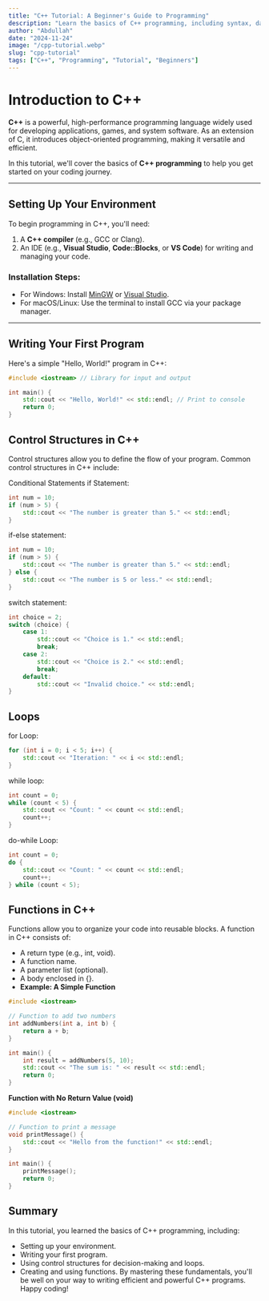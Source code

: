 ```yaml
---
title: "C++ Tutorial: A Beginner's Guide to Programming"
description: "Learn the basics of C++ programming, including syntax, data types, loops, and functions, in this comprehensive tutorial."
author: "Abdullah"
date: "2024-11-24"
image: "/cpp-tutorial.webp"
slug: "cpp-tutorial"
tags: ["C++", "Programming", "Tutorial", "Beginners"]
---
```


# Introduction to C++

**C++** is a powerful, high-performance programming language widely used for developing applications, games, and system software. As an extension of C, it introduces object-oriented programming, making it versatile and efficient.

In this tutorial, we'll cover the basics of **C++ programming** to help you get started on your coding journey.

---

## Setting Up Your Environment

To begin programming in C++, you'll need:
1. A **C++ compiler** (e.g., GCC or Clang).
2. An IDE (e.g., **Visual Studio**, **Code::Blocks**, or **VS Code**) for writing and managing your code.

### Installation Steps:
- For Windows: Install [MinGW](https://www.mingw-w64.org/) or [Visual Studio](https://visualstudio.microsoft.com/).
- For macOS/Linux: Use the terminal to install GCC via your package manager.

---

## Writing Your First Program

Here's a simple "Hello, World!" program in C++:

```cpp
#include <iostream> // Library for input and output

int main() {
    std::cout << "Hello, World!" << std::endl; // Print to console
    return 0;
}
```

## Control Structures in C++
Control structures allow you to define the flow of your program. Common control structures in C++ include:

Conditional Statements
if Statement:

```cpp
int num = 10;
if (num > 5) {
    std::cout << "The number is greater than 5." << std::endl;
}

```
if-else statement:

```cpp
int num = 10;
if (num > 5) {
    std::cout << "The number is greater than 5." << std::endl;
} else {
    std::cout << "The number is 5 or less." << std::endl;
}
```
switch statement:
```cpp
int choice = 2;
switch (choice) {
    case 1:
        std::cout << "Choice is 1." << std::endl;
        break;
    case 2:
        std::cout << "Choice is 2." << std::endl;
        break;
    default:
        std::cout << "Invalid choice." << std::endl;
}

```
## Loops

for Loop:
```cpp
for (int i = 0; i < 5; i++) {
    std::cout << "Iteration: " << i << std::endl;
}
```

while loop:
```cpp
int count = 0;
while (count < 5) {
    std::cout << "Count: " << count << std::endl;
    count++;
}
```

do-while Loop:
```cpp
int count = 0;
do {
    std::cout << "Count: " << count << std::endl;
    count++;
} while (count < 5);

```

## Functions in C++
Functions allow you to organize your code into reusable blocks. A function in C++ consists of:

- A return type (e.g., int, void).
- A function name.
- A parameter list (optional).
- A body enclosed in {}.
- **Example: A Simple Function**
```cpp
#include <iostream>

// Function to add two numbers
int addNumbers(int a, int b) {
    return a + b;
}

int main() {
    int result = addNumbers(5, 10);
    std::cout << "The sum is: " << result << std::endl;
    return 0;
}
```
**Function with No Return Value (void)**
```cpp
#include <iostream>

// Function to print a message
void printMessage() {
    std::cout << "Hello from the function!" << std::endl;
}

int main() {
    printMessage();
    return 0;
}
```

## Summary
In this tutorial, you learned the basics of C++ programming, including:

- Setting up your environment.
- Writing your first program.
- Using control structures for decision-making and loops.
- Creating and using functions.
By mastering these fundamentals, you'll be well on your way to writing efficient and powerful C++ programs. Happy coding!


